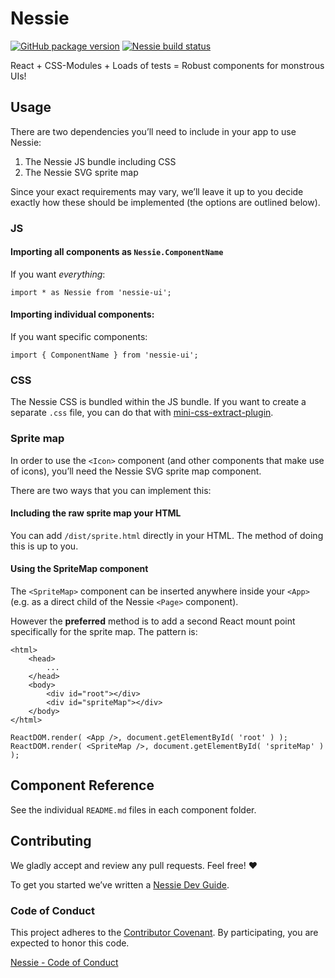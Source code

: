 # Nessie
[![GitHub package version](https://img.shields.io/github/package-json/v/sociomantic-tsunami/nessie.svg?style=plastic)]()
[![Nessie build status](https://travis-ci.org/sociomantic-tsunami/nessie.svg)](https://travis-ci.org)

React + CSS-Modules + Loads of tests = Robust components for monstrous UIs!

## Usage

There are two dependencies you’ll need to include in your app to use Nessie:

1. The Nessie JS bundle including CSS
1. The Nessie SVG sprite map

Since your exact requirements may vary, we’ll leave it up to you decide exactly
how these should be implemented (the options are outlined below).

### JS

#### Importing all components as `Nessie.ComponentName`

If you want _everything_:
```
import * as Nessie from 'nessie-ui';
```

#### Importing individual components:

If you want specific components:
```
import { ComponentName } from 'nessie-ui';
```

### CSS

The Nessie CSS is bundled within the JS bundle. If you want to create a separate `.css` file, you can do that with [mini-css-extract-plugin](https://github.com/webpack-contrib/mini-css-extract-plugin).

### Sprite map

In order to use the `<Icon>` component (and other components that make use of
icons), you’ll need the Nessie SVG sprite map component.

There are two ways that you can implement this:

#### Including the raw sprite map your HTML

You can add `/dist/sprite.html` directly in your HTML. The method of doing this
is up to you.

#### Using the SpriteMap component

The `<SpriteMap>` component can be inserted anywhere inside your `<App>` (e.g.
as a direct child of the Nessie `<Page>` component).

However the __preferred__ method is to add a second React mount point
specifically for the sprite map. The pattern is:

```
<html>
    <head>
        ...
    </head>
    <body>
        <div id="root"></div>
        <div id="spriteMap"></div>
    </body>
</html>
```

```
ReactDOM.render( <App />, document.getElementById( 'root' ) );
ReactDOM.render( <SpriteMap />, document.getElementById( 'spriteMap' ) );
```

## Component Reference

See the individual `README.md` files in each component folder.


## Contributing

We gladly accept and review any pull requests. Feel free! :heart:

To get you started we’ve written a [Nessie Dev Guide](https://github.com/sociomantic-tsunami/nessie/wiki/Nessie-Dev-Guide).

### Code of Conduct

This project adheres to the [Contributor
Covenant](<http://contributor-covenant.org/>). By participating, you
are expected to honor this code.

[Nessie - Code of
Conduct](<https://github.com/sociomantic-tsunami/nessie/blob/master/CODE_OF_CONDUCT.md>)
